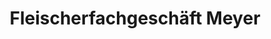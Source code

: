 ---
title: "Fleischerfachgeschäft Meyer"
url: /bispingen/fleischerfachgeschaeft-meyer/
shop: Metzgerei
---